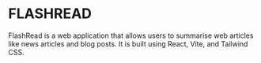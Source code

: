 FLASHREAD
=========

FlashRead is a web application that allows users to summarise web articles like news articles and blog posts.
It is built using React, Vite, and Tailwind CSS.

